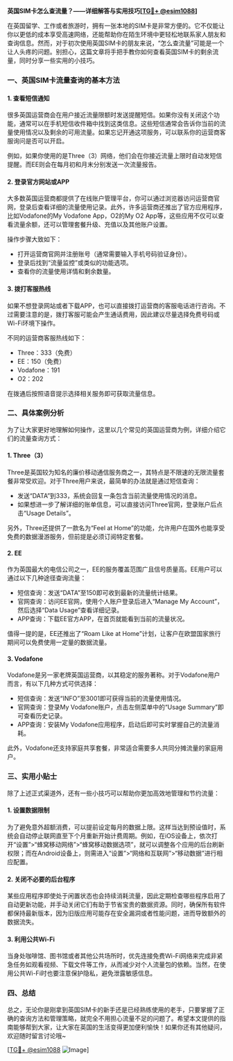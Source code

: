 **英国SIM卡怎么查流量？——详细解答与实用技巧[[TG💪+ @esim1088](https://t.me/s/esim1088)]**

在英国留学、工作或者旅游时，拥有一张本地的SIM卡是非常方便的。它不仅能让你以更低的成本享受高速网络，还能帮助你在陌生环境中更轻松地联系家人朋友和查询信息。然而，对于初次使用英国SIM卡的朋友来说，“怎么查流量”可能是一个让人头疼的问题。别担心，这篇文章将手把手教你如何查看英国SIM卡的剩余流量，同时分享一些实用的小技巧。

### 一、英国SIM卡流量查询的基本方法

#### 1. 查看短信通知
很多英国运营商会在用户接近流量限额时发送提醒短信。如果你没有关闭这个功能，通常可以在手机短信收件箱中找到这类信息。这些短信通常会告诉你当前的流量使用情况以及剩余的可用流量。如果忘记开通这项服务，可以联系你的运营商客服询问是否可以开启。

例如，如果你使用的是Three（3）网络，他们会在你接近流量上限时自动发短信提醒。而EE则会在每月初和月末分别发送一次流量报告。

#### 2. 登录官方网站或APP
大多数英国运营商都提供了在线账户管理平台，你可以通过浏览器访问运营商官网，登录后查看详细的流量使用记录。此外，许多运营商还推出了官方应用程序，比如Vodafone的My Vodafone App，O2的My O2 App等，这些应用不仅可以查看流量余额，还可以管理套餐升级、充值以及其他账户设置。

操作步骤大致如下：
- 打开运营商官网并注册账号（通常需要输入手机号码验证身份）。
- 登录后找到“流量监控”或类似的功能选项。
- 查看你的流量使用详情和剩余数量。

#### 3. 拨打客服热线
如果不想登录网站或者下载APP，也可以直接拨打运营商的客服电话进行咨询。不过需要注意的是，拨打客服可能会产生通话费用，因此建议尽量选择免费号码或Wi-Fi环境下操作。

不同的运营商客服热线如下：
- Three：333（免费）
- EE：150（免费）
- Vodafone：191
- O2：202

在拨通后按照语音提示选择相关服务即可获取流量信息。

### 二、具体案例分析

为了让大家更好地理解如何操作，这里以几个常见的英国运营商为例，详细介绍它们的流量查询方式：

#### 1. Three（3）
Three是英国较为知名的廉价移动通信服务商之一，其特点是不限速的无限流量套餐非常受欢迎。对于Three用户来说，最简单的办法就是通过短信查询：

- 发送“DATA”到333，系统会回复一条包含当前流量使用情况的消息。
- 如果想进一步了解详细的账单信息，可以直接访问Three官网，登录账户后点击“Usage Details”。

另外，Three还提供了一款名为“Feel at Home”的功能，允许用户在国外也能享受免费的数据漫游服务，但前提是必须订阅特定套餐。

#### 2. EE
作为英国最大的电信公司之一，EE的服务覆盖范围广且信号质量高。EE用户可以通过以下几种途径查询流量：

- 短信查询：发送“DATA”至150即可收到最新的流量统计结果。
- 官网查询：访问EE官网，使用个人账户登录后进入“Manage My Account”，然后选择“Data Usage”查看详细记录。
- APP查询：下载EE官方APP，在首页就能看到当前的流量状况。

值得一提的是，EE还推出了“Roam Like at Home”计划，让客户在欧盟国家旅行期间可以免费使用一定量的数据流量。

#### 3. Vodafone
Vodafone是另一家老牌英国运营商，以其稳定的服务著称。对于Vodafone用户而言，有以下几种方式可供选择：

- 短信查询：发送“INFO”至3001即可获得当前的流量使用情况。
- 官网查询：登录My Vodafone账户，点击左侧菜单中的“Usage Summary”即可查看历史记录。
- APP查询：安装My Vodafone应用程序，启动后即可实时掌握自己的流量消耗。

此外，Vodafone还支持家庭共享套餐，非常适合需要多人共同分摊流量的家庭用户。

### 三、实用小贴士

除了上述正式渠道外，还有一些小技巧可以帮助你更加高效地管理和节约流量：

#### 1. 设置数据限制
为了避免意外超额消费，可以提前设定每月的数据上限。这样当达到预设值时，系统会自动停止联网直至下个月重新开始计费周期。例如，在iOS设备上，依次打开“设置”>“蜂窝移动网络”>“蜂窝移动数据选项”，就可以调整各个应用的后台刷新权限；而在Android设备上，则需进入“设置”>“网络和互联网”>“移动数据”进行相应配置。

#### 2. 关闭不必要的后台程序
某些应用程序即使处于闲置状态也会持续消耗流量，因此定期检查哪些程序启用了自动更新功能，并手动关闭它们有助于节省宝贵的数据资源。同时，确保所有软件都保持最新版本，因为旧版应用可能存在安全漏洞或者性能问题，进而导致额外的数据流失。

#### 3. 利用公共Wi-Fi
当身处咖啡馆、图书馆或者其他公共场所时，优先连接免费Wi-Fi网络来完成非紧急任务如观看视频、下载文件等工作，从而减少对个人流量包的依赖。当然，在使用公共Wi-Fi时也要注意保护隐私，避免泄露敏感信息。

### 四、总结

总之，无论你是刚拿到英国SIM卡的新手还是已经熟练使用的老手，只要掌握了正确的查询方法和管理策略，就完全不用担心流量不足的问题了。希望本文提供的指南能够帮到大家，让大家在英国的生活变得更加便利愉快！如果你还有其他疑问，欢迎随时留言讨论哦~

[[TG💪+ @esim1088](https://t.me/s/esim1088) ![Image](https://i.postimg.cc/4NQfJmqS/Snipaste-2025-05-13-00-14-12.png)]